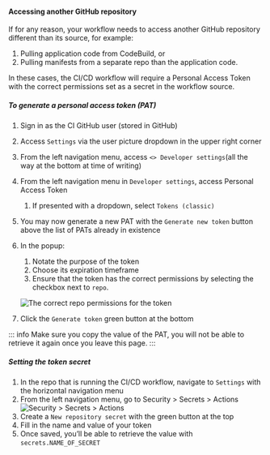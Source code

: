#### Accessing another GitHub repository

If for any reason, your workflow needs to access another GitHub
repository different than its source, for example:

1.  Pulling application code from CodeBuild, or
2.  Pulling manifests from a separate repo than the application code.

In these cases, the CI/CD workflow will require a Personal Access Token
with the correct permissions set as a secret in the workflow source.

##### To generate a personal access token (PAT)

1.  Sign in as the CI GitHub user (stored in GitHub)
2.  Access `Settings` via the user picture dropdown in the upper right
    corner
3.  From the left navigation menu, access `<> Developer settings`(all
    the way at the bottom at time of writing)
4.  From the left navigation menu in `Developer settings`, access
    Personal Access Token
    1.  If presented with a dropdown, select `Tokens (classic)`
5.  You may now generate a new PAT with the `Generate new token` button
    above the list of PATs already in existence
6.  In the popup:
    1.  Notate the purpose of the token
    2.  Choose its expiration timeframe
    3.  Ensure that the token has the correct permissions by selecting
        the checkbox next to `repo`.

    ![The correct repo permissions for the token](./images/image-20221025-141717.png)
7. Click the `Generate token` green button at the bottom

::: info
Make sure you copy the value of the PAT, you will not be able to
retrieve it again once you leave this page.
:::

##### Setting the token secret

1.  In the repo that is running the CI/CD workflow, navigate to
    `Settings` with the horizontal navigation menu
2.  From the left navigation menu, go to Security > Secrets > Actions
    ![Security > Secrets > Actions](./images/image-20221025-142406.png)
3.  Create a `New repository secret` with the green button at the top
4.  Fill in the name and value of your token
5.  Once saved, you’ll be able to retrieve the value with
    `secrets.NAME_OF_SECRET`
